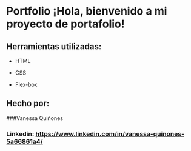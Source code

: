# Portfolio ¡Hola, bienvenido a mi proyecto de portafolio!

## Herramientas utilizadas:

* HTML

* CSS

* Flex-box

## Hecho por:

###Vanessa Quiñones

### Linkedin: https://www.linkedin.com/in/vanessa-quinones-5a66861a4/
